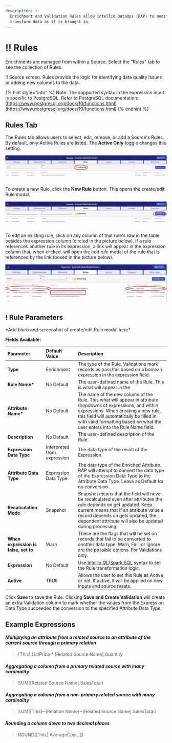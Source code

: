 ```yaml
---
description: >-
  Enrichment and Validation Rules allow Intellio DataOps (RAP) to modify and
  transform data as it is brought in.
---
```


# !! Rules

Enrichments are managed from within a Source. Select the "Rules" tab to see the collection of Rules.

!! Source screen. Rules provide the logic for identifying data quality issues or adding new columns to the data. 

{% hint style="info" %}
Note: The supported syntax in the expression input is specific to PostgreSQL. Refer to PostgreSQL documentation: [https://www.postgresql.org/docs/10/functions.html](https://www.postgresql.org/docs/10/functions.html)
{% endhint %}

## Rules Tab

The Rules tab allows users to select, edit, remove, or add a Source's Rules. By default, only Active Rules are listed. The **Active Only** toggle changes this setting.

![Active rule toggle switch](../../.gitbook/assets/activeruletoggle.png)

To create a new Rule, click the **New Rule** button. This opens the create/edit Rule modal.

![New Rule Button](../../.gitbook/assets/image%20%28296%29.png)

To edit an existing rule, click on any column of that rule's row in the table besides the expression column \(circled in the picture below\). If a rule references another rule in its expression, a link will appear in the expression column that, when clicked, will open the edit rule modal of the rule that is referenced by the link \(boxed in the picture below\).

![All columns besides the expression column in the Rule Table can be clicked to open the edit Rule modal.](../../.gitbook/assets/image%20%28294%29.png)

## ! Rule Parameters

\*Add blurb and screenshot of create/edit Rule modal here\*

**Fields Available:**

| Parameter | Default Value | Description |
| :--- | :--- | :--- |
| **Type** | Enrichment | The type of the Rule. Validations mark records as pass/fail based on a boolean expression in the expression field. |
| **Rule Name\*** | No Default | The user-defined name of the Rule. This is what will appear in the  |
| **Attribute Name\*** | No Default | The name of the new column of the Rule. This what will appear in attribute dropdowns of expressions, and within expressions. When creating a new rule, this field will automatically be filled in with valid formatting based on what the user enters into the Rule Name field. |
| **Description** | No Default | The user-defined description of the Rule |
| **Expression Data Type** | Interpreted from expression | The data type of the result of the Expression. |
| **Attribute Data Type** | Expression Data Type | The data type of the Enriched Attribute. RAP will attempt to convert the data type of the Expression Data Type to the Attribute Data Type. Leave as Default for no conversion. |
| **Recalculation Mode** | Snapshot | Snapshot means that the field will never be recalculated even after attributes the rule depends on get updated. Keep current means that if an attribute value a record depends on gets updated, the dependent attribute will also be updated during processing. |
| **When expression is false, set to** | Warn | These are the flags that will be set on records that fail to be converted to another data type. Warn, Fail, or Ignore are the possible options. For Validations only. |
| **Expression** | No Default | Use[ Intellio QL](https://app.gitbook.com/@intellio/s/dataops/~/drafts/-MLwpeBgYEcGrh4eZftR/v/master/configuring-the-data-integration-process/expressions)/[Spark SQL](https://spark.apache.org/docs/latest/sql-programming-guide.html) syntax to set the Rule transformation logic. |
| **Active** | TRUE | Allows the user to set this Rule as Active or not. If active, it will be applied on new inputs and source resets. |

Click **Save** to save the Rule. Clicking **Save and Create Validation** will create an extra Validation column to mark whether the values from the Expression Data Type succeeded the conversion to the specified Attribute Data Type.

## Example Expressions

#### _Multiplying an attribute from a related source to an attribute of the current source through a primary relation_

> \[This\].ListPrice \* \[Related Source Name\].Quantity

#### _Aggregating a column from a primary related source with many cardinality_

> SUM\(\[Related Source Name\].SalesTotal\)

#### _Aggregating a column from a non-primary related source with many cardinality_

> SUM\(\[This\]~{Relation Name}~\[Related Source Name\].SalesTotal\)

#### _Rounding a column down to two decimal places_

> ROUND\(\[This\].AverageCost, 2\)

